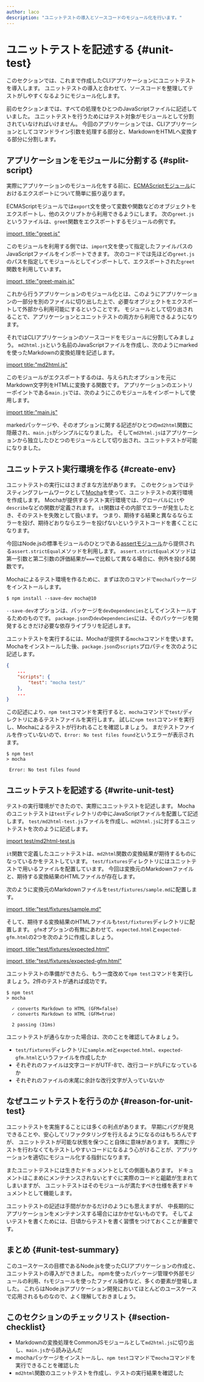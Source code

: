 ```yaml
---
author: laco
description: "ユニットテストの導入とソースコードのモジュール化を行います。"
---
```


# ユニットテストを記述する {#unit-test}

このセクションでは、これまで作成したCLIアプリケーションにユニットテストを導入します。
ユニットテストの導入と合わせて、ソースコードを整理してテストがしやすくなるようにモジュール化します。

前のセクションまでは、すべての処理をひとつのJavaScriptファイルに記述していました。
ユニットテストを行うためにはテスト対象がモジュールとして分割されていなければいけません。
今回のアプリケーションでは、CLIアプリケーションとしてコマンドライン引数を処理する部分と、MarkdownをHTMLへ変換する部分に分割します。

## アプリケーションをモジュールに分割する {#split-script}

実際にアプリケーションのモジュール化をする前に、[ECMAScriptモジュール][]におけるエクスポートについて簡単に振り返ります。

ECMAScriptモジュールでは`export`文を使って変数や関数などのオブジェクトをエクスポートし、他のスクリプトから利用できるようにします。
次の`greet.js`というファイルは、`greet`関数をエクスポートするモジュールの例です。

[import, title:"greet.js"](src/example/greet.js)

このモジュールを利用する側では、`import`文を使って指定したファイルパスのJavaScriptファイルをインポートできます。
次のコードでは先ほどの`greet.js`のパスを指定してモジュールとしてインポートして、エクスポートされた`greet`関数を利用しています。

[import, title:"greet-main.js"](src/example/greet-main.js)

これから行うアプリケーションのモジュール化とは、このようにアプリケーションの一部分を別のファイルに切り出した上で、必要なオブジェクトをエクスポートして外部から利用可能にするということです。
モジュールとして切り出されることで、アプリケーションとユニットテストの両方から利用できるようになります。

それではCLIアプリケーションのソースコードをモジュールに分割してみましょう。
`md2html.js`という名前のJavaScriptファイルを作成し、次のようにmarkedを使ったMarkdownの変換処理を記述します。

[import title:"md2html.js"](./src/md2html.js)

このモジュールがエクスポートするのは、与えられたオプションを元にMarkdown文字列をHTMLに変換する関数です。
アプリケーションのエントリーポイントである`main.js`では、次のようにこのモジュールをインポートして使用します。

[import title:"main.js"](./src/main.js)

markedパッケージや、そのオプションに関する記述がひとつの`md2html`関数に隠蔽され、`main.js`がシンプルになりました。
そして`md2html.js`はアプリケーションから独立したひとつのモジュールとして切り出され、ユニットテストが可能になりました。

## ユニットテスト実行環境を作る {#create-env}

ユニットテストの実行にはさまざまな方法があります。
このセクションではテスティングフレームワークとして[Mocha][]を使って、ユニットテストの実行環境を作成します。
Mochaが提供するテスト実行環境では、グローバルに`it`や`describe`などの関数が定義されます。
`it`関数はその内部でエラーが発生したとき、そのテストを失敗として扱います。
つまり、期待する結果と異なるならエラーを投げ、期待どおりならエラーを投げないというテストコードを書くことになります。

今回はNode.jsの標準モジュールのひとつである[assertモジュール][]から提供される`assert.strictEqual`メソッドを利用します。
`assert.strictEqual`メソッドは第一引数と第二引数の評価結果が`===`で比較して異なる場合に、例外を投げる関数です。

Mochaによるテスト環境を作るために、まずは次のコマンドで`mocha`パッケージをインストールします。

```shell
$ npm install --save-dev mocha@10
```

`--save-dev`オプションは、パッケージを`devDependencies`としてインストールするためのものです。
`package.json`の`devDependencies`には、そのパッケージを開発するときだけ必要な依存ライブラリを記述します。

ユニットテストを実行するには、Mochaが提供する`mocha`コマンドを使います。
Mochaをインストールした後、`package.json`の`scripts`プロパティを次のように記述します。

```json
{
    ...
    "scripts": {
        "test": "mocha test/"
    },
    ...
}
```

この記述により、`npm test`コマンドを実行すると、`mocha`コマンドで`test/`ディレクトリにあるテストファイルを実行します。
試しに`npm test`コマンドを実行し、Mochaによるテストが行われることを確認しましょう。
まだテストファイルを作っていないので、`Error: No test files found`というエラーが表示されます。

```shell
$ npm test
> mocha

 Error: No test files found
```

## ユニットテストを記述する {#write-unit-test}

テストの実行環境ができたので、実際にユニットテストを記述します。
Mochaのユニットテストは`test`ディレクトリの中にJavaScriptファイルを配置して記述します。
`test/md2html-test.js`ファイルを作成し、`md2html.js`に対するユニットテストを次のように記述します。

[import test/md2html-test.js](./src/test/md2html-test.js)

`it`関数で定義したユニットテストは、`md2html`関数の変換結果が期待するものになっているかをテストしています。
`test/fixtures`ディレクトリにはユニットテストで用いるファイルを配置しています。
今回は変換元のMarkdownファイルと、期待する変換結果のHTMLファイルが存在します。

次のように変換元のMarkdownファイルを`test/fixtures/sample.md`に配置します。

[import, title:"test/fixtures/sample.md"](./src/test/fixtures/sample.md)

そして、期待する変換結果のHTMLファイルも`test/fixtures`ディレクトリに配置します。
`gfm`オプションの有無にあわせて、`expected.html`と`expected-gfm.html`の2つを次のように作成しましょう。

[import, title:"test/fixtures/expected.html"](./src/test/fixtures/expected.html)

[import, title:"test/fixtures/expected-gfm.html"](./src/test/fixtures/expected-gfm.html)

ユニットテストの準備ができたら、もう一度改めて`npm test`コマンドを実行しましょう。2件のテストが通れば成功です。

```shell
$ npm test
> mocha

  ✓ converts Markdown to HTML (GFM=false)
  ✓ converts Markdown to HTML (GFM=true)

  2 passing (31ms)
```

ユニットテストが通らなかった場合は、次のことを確認してみましょう。

- `test/fixtures`ディレクトリに`sample.md`と`expected.html`、`expected-gfm.html`というファイルを作成したか
- それぞれのファイルは文字コードがUTF-8で、改行コードがLFになっているか
- それぞれのファイルの末尾に余計な改行文字が入っていないか

## なぜユニットテストを行うのか {#reason-for-unit-test}

ユニットテストを実施することには多くの利点があります。
早期にバグが発見できることや、安心してリファクタリングを行えるようになるのはもちろんですが、
ユニットテストが可能な状態を保つこと自体に意味があります。
実際にテストを行わなくてもテストしやすいコードになるよう心がけることが、アプリケーションを適切にモジュール化する指針になります。

またユニットテストには生きたドキュメントとしての側面もあります。
ドキュメントはこまめにメンテナンスされないとすぐに実際のコードと齟齬が生まれてしまいますが、
ユニットテストはそのモジュールが満たすべき仕様を表すドキュメントとして機能します。

ユニットテストの記述は手間がかかるだけのようにも思えますが、
中長期的にアプリケーションをメンテナンスする場合にはかかせないものです。
そしてよいテストを書くためには、日頃からテストを書く習慣をつけておくことが重要です。

## まとめ {#unit-test-summary}

このユースケースの目標であるNode.jsを使ったCLIアプリケーションの作成と、ユニットテストの導入ができました。
npmを使ったパッケージ管理や外部モジュールの利用、`fs`モジュールを使ったファイル操作など、多くの要素が登場しました。
これらはNode.jsアプリケーション開発においてほとんどのユースケースで応用されるものなので、よく理解しておきましょう。

## このセクションのチェックリスト {#section-checklist}

- Markdownの変換処理をCommonJSモジュールとして`md2html.js`に切り出し、`main.js`から読み込んだ
- mochaパッケージをインストールし、`npm test`コマンドで`mocha`コマンドを実行できることを確認した
- `md2html`関数のユニットテストを作成し、テストの実行結果を確認した

[ECMAScriptモジュール]: ../../../basic/module/README.md
[moduleオブジェクト]: https://nodejs.org/api/modules.html#modules_the_module_object
[Mocha]: https://mochajs.org/
[assertモジュール]: https://nodejs.org/api/assert.html
